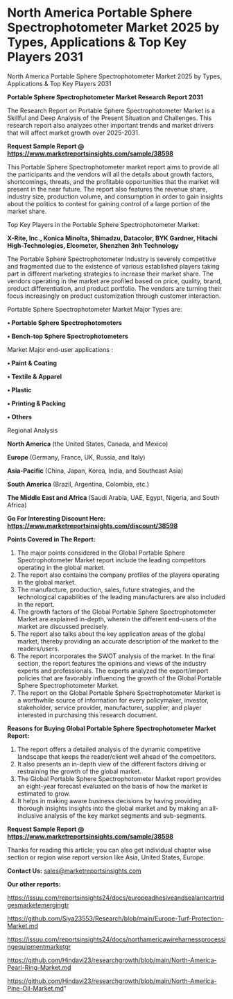 # North America Portable Sphere Spectrophotometer Market 2025 by Types, Applications & Top Key Players 2031
North America Portable Sphere Spectrophotometer Market 2025 by Types, Applications & Top Key Players 2031

<strong>Portable Sphere Spectrophotometer Market Research Report 2031</strong>

The Research Report on Portable Sphere Spectrophotometer Market is a Skillful and Deep Analysis of the Present Situation and Challenges. This research report also analyzes other important trends and market drivers that will affect market growth over 2025-2031.

<strong>Request Sample Report @ <a href=https://www.marketreportsinsights.com/sample/38598>https://www.marketreportsinsights.com/sample/38598</a></strong>

This Portable Sphere Spectrophotometer market report aims to provide all the participants and the vendors will all the details about growth factors, shortcomings, threats, and the profitable opportunities that the market will present in the near future. The report also features the revenue share, industry size, production volume, and consumption in order to gain insights about the politics to contest for gaining control of a large portion of the market share.

Top Key Players in the Portable Sphere Spectrophotometer Market:

<strong>X-Rite, Inc., Konica Minolta, Shimadzu, Datacolor, BYK Gardner, Hitachi High-Technologies, Elcometer, Shenzhen 3nh Technology</strong>

The Portable Sphere Spectrophotometer Industry is severely competitive and fragmented due to the existence of various established players taking part in different marketing strategies to increase their market share. The vendors operating in the market are profiled based on price, quality, brand, product differentiation, and product portfolio. The vendors are turning their focus increasingly on product customization through customer interaction.

Portable Sphere Spectrophotometer Market Major Types are:

<strong>•  Portable Sphere Spectrophotometers

•  Bench-top Sphere Spectrophotometers</strong>

Market Major end-user applications :

<strong>•  Paint & Coating

•  Textile & Apparel

•  Plastic

•  Printing & Packing

•  Others</strong>

Regional Analysis

</u><strong><b>North America</b></strong> (the United States, Canada, and Mexico)

<strong><b>Europe </b></strong>(Germany, France, UK, Russia, and Italy)

<strong><b>Asia-Pacific</b></strong> (China, Japan, Korea, India, and Southeast Asia)

<strong><b>South America</b></strong> (Brazil, Argentina, Colombia, etc.)

<strong><b>The Middle East and Africa</b></strong> (Saudi Arabia, UAE, Egypt, Nigeria, and South Africa)

<strong>Go For Interesting Discount Here: <a href=https://www.marketreportsinsights.com/discount/38598>https://www.marketreportsinsights.com/discount/38598</a></strong>

<strong>Points Covered in The Report:</strong>
<ol>
  <li>The major points considered in the Global Portable Sphere Spectrophotometer Market report include the leading competitors operating in the global market.</li>
  <li>The report also contains the company profiles of the players operating in the global market.</li>
  <li>The manufacture, production, sales, future strategies, and the technological capabilities of the leading manufacturers are also included in the report.</li>
  <li>The growth factors of the Global Portable Sphere Spectrophotometer Market are explained in-depth, wherein the different end-users of the market are discussed precisely.</li>
  <li>The report also talks about the key application areas of the global market, thereby providing an accurate description of the market to the readers/users.</li>
  <li>The report incorporates the SWOT analysis of the market. In the final section, the report features the opinions and views of the industry experts and professionals. The experts analyzed the export/import policies that are favorably influencing the growth of the Global Portable Sphere Spectrophotometer Market.</li>
  <li>The report on the Global Portable Sphere Spectrophotometer Market is a worthwhile source of information for every policymaker, investor, stakeholder, service provider, manufacturer, supplier, and player interested in purchasing this research document.</li>
</ol>
<strong>Reasons for Buying Global Portable Sphere Spectrophotometer Market Report:</strong>

<ol>
  <li>The report offers a detailed analysis of the dynamic competitive landscape that keeps the reader/client well ahead of the competitors.</li>
  <li>It also presents an in-depth view of the different factors driving or restraining the growth of the global market.</li>
  <li>The Global Portable Sphere Spectrophotometer Market report provides an eight-year forecast evaluated on the basis of how the market is estimated to grow.</li>
  <li>It helps in making aware business decisions by having providing thorough insights insights into the global market and by making an all-inclusive analysis of the key market segments and sub-segments.</li>
</ol>
<strong>Request Sample Report @ <a href=https://www.marketreportsinsights.com/sample/38598>https://www.marketreportsinsights.com/sample/38598</a></strong>


Thanks for reading this article; you can also get individual chapter wise section or region wise report version like Asia, United States, Europe.

<strong>Contact Us:</strong>
sales@marketreportsinsights.com

<strong>Our other reports:</strong>

<a href=https://issuu.com/reportsinsights24/docs/europeadhesiveandsealantcartridgesmarketemergingtr>https://issuu.com/reportsinsights24/docs/europeadhesiveandsealantcartridgesmarketemergingtr</a>

<a href=https://github.com/Siya23553/Research/blob/main/Europe-Turf-Protection-Market.md>https://github.com/Siya23553/Research/blob/main/Europe-Turf-Protection-Market.md</a>

<a href=https://issuu.com/reportsinsights24/docs/northamericawireharnessprocessingequipmentmarketgr>https://issuu.com/reportsinsights24/docs/northamericawireharnessprocessingequipmentmarketgr</a>

<a href=https://github.com/Hindavi23/researchgrowth/blob/main/North-America-Pearl-Ring-Market.md>https://github.com/Hindavi23/researchgrowth/blob/main/North-America-Pearl-Ring-Market.md</a>

<a href=https://github.com/Hindavi23/researchgrowth/blob/main/North-America-Pine-Oil-Market.md>https://github.com/Hindavi23/researchgrowth/blob/main/North-America-Pine-Oil-Market.md</a>"
